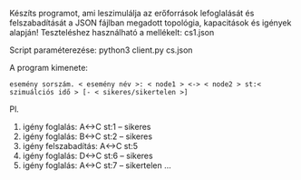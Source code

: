 Készíts programot, ami leszimulálja az erőforrások lefoglalását és felszabadítását a JSON fájlban megadott topológia, kapacitások és igények alapján! Teszteléshez használható a mellékelt: cs1.json

Script paraméterezése: python3 client.py cs.json

A program kimenete:

`esemény sorszám. < esemény név >: < node1 > <-> < node2 > st:< szimuálciós idő > [- < sikeres/sikertelen >]`

Pl.
1. igény foglalás: A<->C st:1 – sikeres
2. igény foglalás: B<->C st:2 – sikeres
3. igény felszabadítás: A<->C st:5
4. igény foglalás: D<->C st:6 – sikeres
5. igény foglalás: A<->C st:7 – sikertelen …